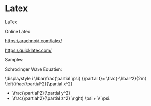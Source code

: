 # Latex
LaTex

Online Latex

https://arachnoid.com/latex/

https://quicklatex.com/

Samples:

Schrodinger Wave Equation:

\displaystyle i \hbar\frac{\partial \psi}
{\partial t}=
\frac{-\hbar^2}{2m}
\left(\frac{\partial^2}{\partial x^2}
+ \frac{\partial^2}{\partial y^2}
+ \frac{\partial^2}{\partial z^2}
\right) \psi + V \psi.
